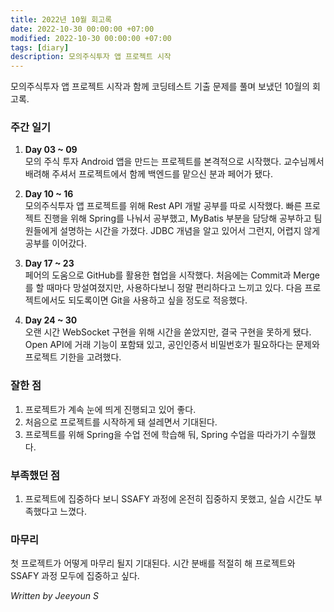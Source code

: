 ```yaml
---
title: 2022년 10월 회고록
date: 2022-10-30 00:00:00 +07:00
modified: 2022-10-30 00:00:00 +07:00
tags: [diary]
description: 모의주식투자 앱 프로젝트 시작
---
```


모의주식투자 앱 프로젝트 시작과 함께 코딩테스트 기출 문제를 풀며 보냈던 10월의 회고록.

### 주간 일기
1. **Day 03 ~ 09**   
    모의 주식 투자 Android 앱을 만드는 프로젝트를 본격적으로 시작했다. 교수님께서 배려해 주셔서 프로젝트에서 함께 백엔드를 맡으신 분과 페어가 됐다.  

2. **Day 10 ~ 16**  
    모의주식투자 앱 프로젝트를 위해 Rest API 개발 공부를 따로 시작했다. 빠른 프로젝트 진행을 위해 Spring를 나눠서 공부했고, MyBatis 부분을 담당해 공부하고 팀원들에게 설명하는 시간을 가졌다. JDBC 개념을 알고 있어서 그런지, 어렵지 않게 공부를 이어갔다.  

3. **Day 17 ~ 23**  
    페어의 도움으로 GitHub를 활용한 협업을 시작했다. 처음에는 Commit과 Merge를 할 때마다 망설여졌지만, 사용하다보니 정말 편리하다고 느끼고 있다. 다음 프로젝트에서도 되도록이면 Git을 사용하고 싶을 정도로 적응했다.  

4. **Day 24 ~ 30**  
    오랜 시간 WebSocket 구현을 위해 시간을 쏟았지만, 결국 구현을 못하게 됐다. Open API에 거래 기능이 포함돼 있고, 공인인증서 비밀번호가 필요하다는 문제와 프로젝트 기한을 고려했다.   

### 잘한 점
1. 프로젝트가 계속 눈에 띄게 진행되고 있어 좋다.
2. 처음으로 프로젝트를 시작하게 돼 설레면서 기대된다.
3. 프로젝트를 위해 Spring을 수업 전에 학습해 둬, Spring 수업을 따라가기 수월했다.

### 부족했던 점
1. 프로젝트에 집중하다 보니 SSAFY 과정에 온전히 집중하지 못했고, 실습 시간도 부족했다고 느꼈다.

### 마무리
첫 프로젝트가 어떻게 마무리 될지 기대된다. 시간 분배를 적절히 해 프로젝트와 SSAFY 과정 모두에 집중하고 싶다.

_Written by Jeeyoun S_
